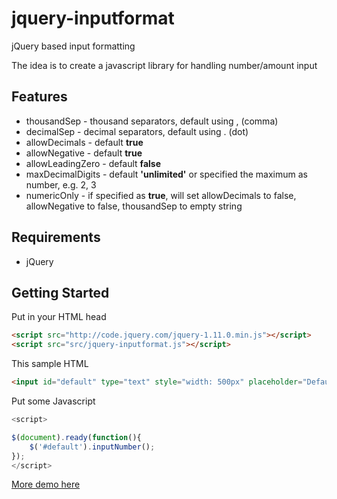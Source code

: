 jquery-inputformat
==================

jQuery based input formatting

The idea is to create a javascript library for handling number/amount input

Features
--------
* thousandSep - thousand separators, default using , (comma)
* decimalSep - decimal separators, default using . (dot)
* allowDecimals - default **true**
* allowNegative - default **true**
* allowLeadingZero - default **false**
* maxDecimalDigits - default **'unlimited'** or specified the maximum as number, e.g. 2, 3
* numericOnly - if specified as **true**, will set allowDecimals to false, allowNegative to false, thousandSep to empty string

Requirements
------------

* jQuery


Getting Started
---------------

Put in your HTML head
```html
<script src="http://code.jquery.com/jquery-1.11.0.min.js"></script>
<script src="src/jquery-inputformat.js"></script>
```
This sample HTML
```html
<input id="default" type="text" style="width: 500px" placeholder="Default" />	
```
Put some Javascript
```javascript
<script>

$(document).ready(function(){
	$('#default').inputNumber();
});
</script>

```

[More demo here](http://projects.solusiteknologi.co.id/jquery-inputformat)
